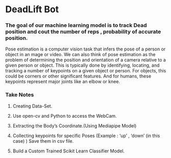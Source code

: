 # DeadLift Bot
### The goal of our machine learning model is to track Dead position and cout the number of  reps , probability of accurate position.

Pose estimation is a computer vision task that infers the pose of a person or object in an mage or video. We can also think of pose estimation as the problem of determining the position and orientation of a camera relative to a given person or object. This is typically done by identifying, locating, and tracking a number of keypoints on a given object or person. For objects, this could be corners or other significant features. And for humans, these keypoints represent major joints like an elbow or knee.

### Take Notes 
1) Creating  Data-Set.

2) Use open-cv and Python to access the WebCam.

3) Extracting the Body’s Coordinate.(Using Mediapipe Model)

4) Collecting keypoints for specific  Poses (Example : ‘up’ , ‘down’ (in this case) ) Save  them in csv file.

5) Build a Custom Trained Scikit Learn Classifier Model.
